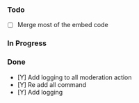 ### Todo

- [ ] Merge most of the embed code

### In Progress

### Done
- [Y] Add logging to all moderation action
- [Y] Re add all command
- [Y] Add logging